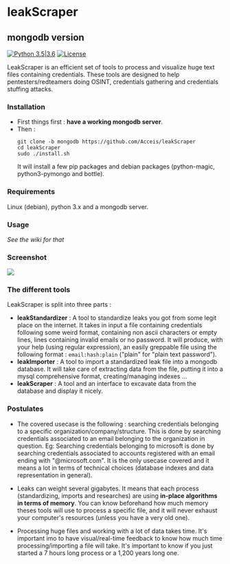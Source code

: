 # leakScraper
## mongodb version
[![Python 3.5|3.6](https://img.shields.io/badge/python-3.x-green.svg)](https://www.python.org/) [![License](https://img.shields.io/badge/license-GPLv3-red.svg)](https://raw.githubusercontent.com/almandin/fuxploider/master/LICENSE.md)

LeakScraper is an efficient set of tools to process and visualize huge text files containing credentials. These tools are designed to help pentesters/redteamers doing OSINT, credentials gathering and credentials stuffing attacks.

### Installation
- First things first : **have a working mongodb server**.
- Then :
	```shell
	git clone -b mongodb https://github.com/Acceis/leakScraper
	cd leakScraper
	sudo ./install.sh
	```
	It will install a few pip packages and debian packages (python-magic, python3-pymongo and bottle).

### Requirements
Linux (debian), python 3.x and a mongodb server.

### Usage
*See the wiki for that*
### Screenshot
![](https://raw.githubusercontent.com/Acceis/leakScraper/mongodb/screenshots/leakScraper.png)

### The different tools
LeakScraper is split into three parts :
- **leakStandardizer** : A tool to standardize leaks you got from some legit place on the internet. It takes in input a file containing credentials following some weird format, containing non ascii characters or empty lines, lines containing invalid emails or no password. It will produce, with your help (using regular expression), an easily greppable file using the following format : `email:hash:plain` ("plain" for "plain text password").
- **leakImporter** : A tool to import a standardized leak file into a mongodb database. It will take care of extracting data from the file, putting it into a mysql comprehensive format, creating/managing indexes ...
- **leakScraper** : A tool and an interface to excavate data from the database and display it nicely.

### Postulates
- The covered usecase is the following : searching credentials belonging to a specific organization/company/structure. This is done by searching credentials associated to an email belonging to the organization in question. Eg: Searching credentials belonging to microsoft is done by searching credentials associated to accounts registered with an email ending with "@microsoft.com". It is the only usecase covered and it means a lot in terms of technical choices (database indexes and data representation in general).

- Leaks can weight several gigabytes. It means that each process (standardizing, imports and researches) are using **in-place algorithms in terms of memory**. You can know beforehand how much memory theses tools will use to process a specific file, and it will never exhaust your computer's resources (unless you have a very old one).

- Processing huge files and working with a lot of data takes time. It's important imo to have visual/real-time feedback to know how much time processing/importing a file will take. It's important to know if you just started a 7 hours long process or a 1,200 years long one.

